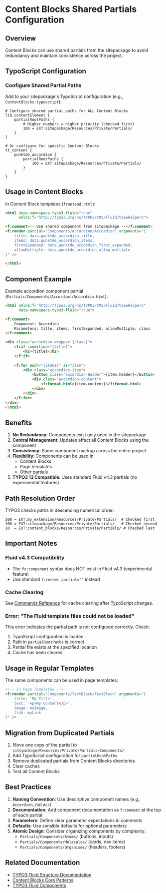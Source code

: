 # Content Blocks Shared Partials Configuration

## Overview
Content Blocks can use shared partials from the sitepackage to avoid redundancy and maintain consistency across the project.

## TypoScript Configuration

### Configure Shared Partial Paths
Add to your sitepackage's TypoScript configuration (e.g., `ContentBlocks.typoscript`):

```typoscript
# Configure shared partial paths for ALL Content Blocks
lib.contentElement {
    partialRootPaths {
        # Higher numbers = higher priority (checked first)
        100 = EXT:sitepackage/Resources/Private/Partials/
    }
}

# Or configure for specific Content Blocks
tt_content {
    punktde_accordion {
        partialRootPaths {
            100 = EXT:sitepackage/Resources/Private/Partials/
        }
    }
}
```

## Usage in Content Blocks
In Content Block templates (`frontend.html`):

```html
<html data-namespace-typo3-fluid="true"
      xmlns:f="http://typo3.org/ns/TYPO3/CMS/Fluid/ViewHelpers">

<f:comment>-- Use shared component from sitepackage --</f:comment>
<f:render partial="Components/Accordion/Accordion" arguments="{
    title: data.punktde_accordion_title,
    items: data.punktde_accordion_items,
    firstExpanded: data.punktde_accordion_first_expanded,
    allowMultiple: data.punktde_accordion_allow_multiple
}" />

</html>
```

## Component Example

Example accordion component partial (`Partials/Components/Accordion/Accordion.html`):

```html
<html xmlns:f="http://typo3.org/ns/TYPO3/CMS/Fluid/ViewHelpers"
      data-namespace-typo3-fluid="true">

<f:comment>
    Component: Accordion
    Parameters: title, items, firstExpanded, allowMultiple, class
</f:comment>

<div class="accordion-wrapper {class}">
    <f:if condition="{title}">
        <h2>{title}</h2>
    </f:if>
    
    <f:for each="{items}" as="item">
        <div class="accordion-item">
            <button class="accordion-header">{item.header}</button>
            <div class="accordion-content">
                <f:format.html>{item.content}</f:format.html>
            </div>
        </div>
    </f:for>
</div>
</html>
```

## Benefits

1. **No Redundancy**: Components exist only once in the sitepackage
2. **Central Management**: Updates affect all Content Blocks using the component
3. **Consistency**: Same component markup across the entire project
4. **Flexibility**: Components can be used in:
   - Content Blocks
   - Page templates
   - Other partials
5. **TYPO3 13 Compatible**: Uses standard Fluid v4.3 partials (no experimental features)

## Path Resolution Order

TYPO3 checks paths in descending numerical order:
```
200 = EXT:my_extension/Resources/Private/Partials/  # Checked first
100 = EXT:sitepackage/Resources/Private/Partials/   # Checked second
10  = EXT:content_blocks/Resources/Private/Partials/ # Checked last
```

## Important Notes

### Fluid v4.3 Compatibility
- The `fc:component` syntax does NOT exist in Fluid v4.3 (experimental feature)
- Use standard `f:render partial=""` instead

### Cache Clearing
See [Commands Reference](./references/commands-reference.md#cache-management) for cache clearing after TypoScript changes.

### Error: "The Fluid template files could not be loaded"
This error indicates the partial path is not configured correctly. Check:
1. TypoScript configuration is loaded
2. Path in `partialRootPaths` is correct
3. Partial file exists at the specified location
4. Cache has been cleared

## Usage in Regular Templates

The same components can be used in page templates:

```html
<!-- In Page Templates -->
<f:render partial="Components/TextBlock/TextBlock" arguments="{
    title: 'My Title',
    text: '<p>My content</p>',
    image: myImage,
    link: myLink
}" />
```

## Migration from Duplicated Partials

1. Move one copy of the partial to `sitepackage/Resources/Private/Partials/Components/`
2. Add TypoScript configuration for `partialRootPaths`
3. Remove duplicated partials from Content Blocks directories
4. Clear caches
5. Test all Content Blocks

## Best Practices

1. **Naming Convention**: Use descriptive component names (e.g., `Accordion`, not `Acc`)
2. **Documentation**: Add component documentation as `f:comment` at the top of each partial
3. **Parameters**: Define clear parameter expectations in comments
4. **Defaults**: Use sensible defaults for optional parameters
5. **Atomic Design**: Consider organizing components by complexity:
   - `Partials/Components/Atoms/` (buttons, inputs)
   - `Partials/Components/Molecules/` (cards, nav items)
   - `Partials/Components/Organisms/` (headers, footers)

## Related Documentation

- [TYPO3 Fluid Structure Documentation](https://docs.typo3.org/other/typo3fluid/fluid/main/en-us/Usage/Structure.html#partials)
- [Content Blocks Core Patterns](./content-blocks-core-patterns.md)
- [TYPO3 Fluid Components](../commands/typo3/fluid-components.md)